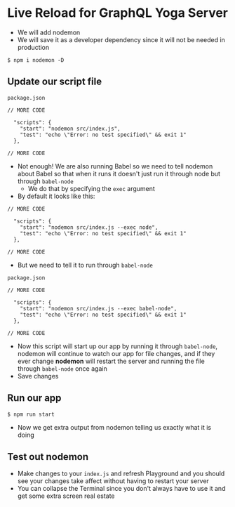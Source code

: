# Live Reload for GraphQL Yoga Server
* We will add nodemon
* We will save it as a developer dependency since it will not be needed in production

`$ npm i nodemon -D`

## Update our script file

`package.json`

```
// MORE CODE

  "scripts": {
    "start": "nodemon src/index.js",
    "test": "echo \"Error: no test specified\" && exit 1"
  },

// MORE CODE
```

* Not enough! We are also running Babel so we need to tell nodemon about Babel so that when it runs it doesn't just run it through node but through `babel-node`
    - We do that by specifying the `exec` argument
* By default it looks like this:

```
// MORE CODE

  "scripts": {
    "start": "nodemon src/index.js --exec node",
    "test": "echo \"Error: no test specified\" && exit 1"
  },

// MORE CODE
```

* But we need to tell it to run through `babel-node`

`package.json`

```
// MORE CODE

  "scripts": {
    "start": "nodemon src/index.js --exec babel-node",
    "test": "echo \"Error: no test specified\" && exit 1"
  },

// MORE CODE
```

* Now this script will start up our app by running it through `babel-node`, nodemon will continue to watch our app for file changes, and if they ever change **nodemon** will restart the server and running the file through `babel-node` once again
* Save changes

## Run our app
`$ npm run start`

* Now we get extra output from nodemon telling us exactly what it is doing

## Test out nodemon
* Make changes to your `index.js` and refresh Playground and you should see your changes take affect without having to restart your server
* You can collapse the Terminal since you don't always have to use it and get some extra screen real estate
